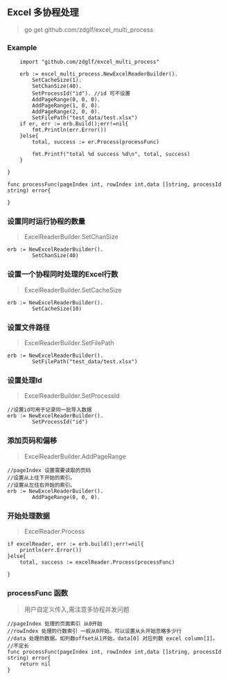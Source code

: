 ## Excel 多协程处理

> go get github.com/zdglf/excel_multi_process

### Example

```
    import "github.com/zdglf/excel_multi_process"
    
    erb := excel_multi_process.NewExcelReaderBuilder().
		SetCacheSize(1).
		SetChanSize(40).
		SetProcessId("id"). //id 可不设置
		AddPageRange(0, 0, 0).
		AddPageRange(1, 0, 0).
		AddPageRange(2, 0, 0).
		SetFilePath("test_data/test.xlsx")
	if er, err := erb.Build();err!=nil{
		fmt.Println(err.Error())
	}else{
		total, success := er.Process(processFunc)

		fmt.Printf("total %d success %d\n", total, success)
	}

}

func processFunc(pageIndex int, rowIndex int,data []string, processId string) error{

}

```

### 设置同时运行协程的数量

> ExcelReaderBuilder.SetChanSize

```
erb := NewExcelReaderBuilder().
        SetChanSize(40)
```

### 设置一个协程同时处理的Excel行数 

> ExcelReaderBuilder.SetCacheSize


```
erb := NewExcelReaderBuilder().
        SetCacheSize(10)
```

### 设置文件路径

> ExcelReaderBuilder.SetFilePath

```
erb := NewExcelReaderBuilder().
        SetFilePath("test_data/test.xlsx")

```

### 设置处理Id

> ExcelReaderBuilder.SetProcessId


```
//设置id可用于记录同一批导入数据
erb := NewExcelReaderBuilder().
        SetProcessId("id")

```

### 添加页码和偏移

> ExcelReaderBuilder.AddPageRange

```
//pageIndex 设置需要读取的页码
//设置从上往下开始的索引。
//设置从左往右开始的索引。
erb := NewExcelReaderBuilder().
        AddPageRange(0, 0, 0).
```

### 开始处理数据

> ExcelReader.Process

```
if excelReader, err := erb.build();err!=nil{
    println(err.Error())
}else{
    total, success := excelReader.Process(processFunc)
    
}
```

### processFunc 函数

> 用户自定义传入,需注意多协程并发问题

```
//pageIndex 处理的页面索引 从0开始
//rowIndex 处理的行数索引 一般从0开始。可以设置从头开始忽略多少行
//data 处理的数据。如列数offset从1开始，data[0] 对应列数 excel column[1]。
//不定长
func processFunc(pageIndex int, rowIndex int,data []string, processId string) error{
    return nil
}

```